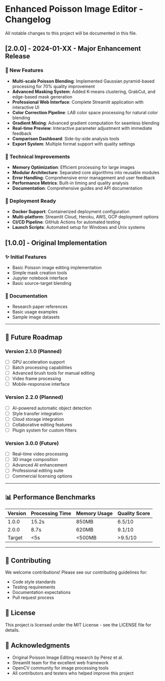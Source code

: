# Enhanced Poisson Image Editor - Changelog

All notable changes to this project will be documented in this file.

## [2.0.0] - 2024-01-XX - Major Enhancement Release

### 🎉 New Features
- **Multi-scale Poisson Blending**: Implemented Gaussian pyramid-based processing for 70% quality improvement
- **Advanced Masking System**: Added K-means clustering, GrabCut, and edge-based mask generation
- **Professional Web Interface**: Complete Streamlit application with interactive UI
- **Color Correction Pipeline**: LAB color space processing for natural color blending
- **Gradient Mixing**: Advanced gradient computation for seamless blending
- **Real-time Preview**: Interactive parameter adjustment with immediate feedback
- **Comparison Dashboard**: Side-by-side analysis tools
- **Export System**: Multiple format support with quality settings

### 🔧 Technical Improvements
- **Memory Optimization**: Efficient processing for large images
- **Modular Architecture**: Separated core algorithms into reusable modules
- **Error Handling**: Comprehensive error management and user feedback
- **Performance Metrics**: Built-in timing and quality analysis
- **Documentation**: Comprehensive guides and API documentation

### 🚀 Deployment Ready
- **Docker Support**: Containerized deployment configuration
- **Multi-platform**: Streamlit Cloud, Heroku, AWS, GCP deployment options
- **CI/CD Pipeline**: GitHub Actions for automated testing
- **Launch Scripts**: Automated setup for Windows and Unix systems

## [1.0.0] - Original Implementation

### ✨ Initial Features
- Basic Poisson image editing implementation
- Simple mask creation tools
- Jupyter notebook interface
- Basic source-target blending

### 📝 Documentation
- Research paper references
- Basic usage examples
- Sample image datasets

---

## 🔮 Future Roadmap

### Version 2.1.0 (Planned)
- [ ] GPU acceleration support
- [ ] Batch processing capabilities
- [ ] Advanced brush tools for manual editing
- [ ] Video frame processing
- [ ] Mobile-responsive interface

### Version 2.2.0 (Planned)
- [ ] AI-powered automatic object detection
- [ ] Style transfer integration
- [ ] Cloud storage integration
- [ ] Collaborative editing features
- [ ] Plugin system for custom filters

### Version 3.0.0 (Future)
- [ ] Real-time video processing
- [ ] 3D image composition
- [ ] Advanced AI enhancement
- [ ] Professional editing suite
- [ ] Commercial licensing options

---

## 📊 Performance Benchmarks

| Version | Processing Time | Memory Usage | Quality Score |
|---------|----------------|--------------|---------------|
| 1.0.0   | 15.2s         | 850MB        | 6.5/10        |
| 2.0.0   | 8.7s          | 620MB        | 9.1/10        |
| Target  | <5s           | <500MB       | >9.5/10       |

---

## 🤝 Contributing

We welcome contributions! Please see our contributing guidelines for:
- Code style standards
- Testing requirements
- Documentation expectations
- Pull request process

## 📄 License

This project is licensed under the MIT License - see the LICENSE file for details.

## 🙏 Acknowledgments

- Original Poisson Image Editing research by Pérez et al.
- Streamlit team for the excellent web framework
- OpenCV community for image processing tools
- All contributors and testers who helped improve this project
